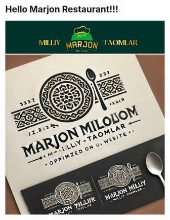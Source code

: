 <h1>Hello Marjon Restaurant!!!</h1>
<img src="./src/assets/images/img/logotip.jpg" />
<img src="./src/assets/images/img/back.jpg" />
